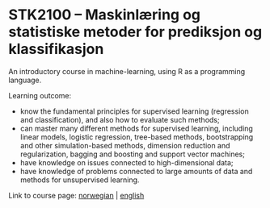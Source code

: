 # STK2100 – Maskinlæring og statistiske metoder for prediksjon og klassifikasjon
An introductory course in machine-learning, using R as a programming language.

Learning outcome:

- know the fundamental principles for supervised learning (regression and
  classification), and also how to evaluate such methods;
- can master many different methods for supervised learning, including linear
  models, logistic regression, tree-based methods, bootstrapping and other
  simulation-based methods, dimension reduction and regularization, bagging and
  boosting and support vector machines;
- have knowledge on issues connected to high-dimensional data;
- have knowledge of problems connected to large amounts of data and methods for
  unsupervised learning.



Link to course page:
[norwegian](https://www.uio.no/studier/emner/matnat/math/STK2100/)
 | 
[english](https://www.uio.no/studier/emner/matnat/math/STK2100/index-eng.html)

